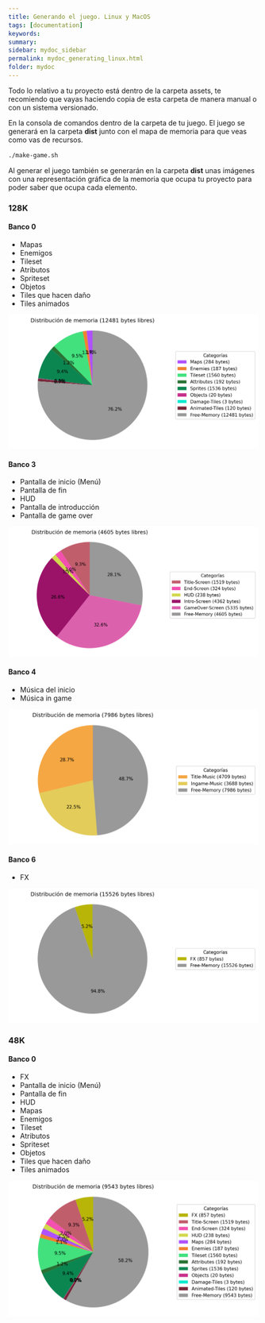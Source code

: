 ```yaml
---
title: Generando el juego. Linux y MacOS
tags: [documentation]
keywords:
summary: 
sidebar: mydoc_sidebar
permalink: mydoc_generating_linux.html
folder: mydoc
---
```


Todo lo relativo a tu proyecto está dentro de la carpeta assets, te recomiendo que vayas haciendo copia de esta carpeta de manera manual o con un sistema versionado.

En la consola de comandos dentro de la carpeta de tu juego. El juego se generará en la carpeta **dist** junto con el mapa de memoria para que veas como vas de recursos.

```bash
./make-game.sh
```

Al generar el juego también se generarán en la carpeta **dist** unas imágenes con una representación gráfica de la memoria que ocupa tu proyecto para poder saber que ocupa cada elemento.

### 128K

#### Banco 0
* Mapas
* Enemigos
* Tileset
* Atributos
* Spriteset
* Objetos
* Tiles que hacen daño
* Tiles animados

![](images/memory-bank-0-128K.png)

#### Banco 3
* Pantalla de inicio (Menú)
* Pantalla de fin
* HUD
* Pantalla de introducción
* Pantalla de game over

![](images/memory-bank-3.png)

#### Banco 4
* Música del inicio
* Música in game

![](images/memory-bank-4.png)

#### Banco 6
* FX

![](images/memory-bank-6.png)

### 48K

#### Banco 0
* FX
* Pantalla de inicio (Menú)
* Pantalla de fin
* HUD
* Mapas
* Enemigos
* Tileset
* Atributos
* Spriteset
* Objetos
* Tiles que hacen daño
* Tiles animados

![](images/memory-bank-0-48K.png)
